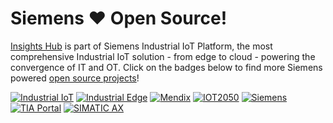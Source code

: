 # Siemens :heart: Open Source!

[Insights Hub](https://siemens.mindsphere.io) is part of Siemens Industrial IoT Platform, the most comprehensive Industrial IoT solution - from edge to cloud - powering the convergence of IT and OT. Click on the badges below to find more Siemens powered [open source projects](https://opensource.siemens.com)!

[![Industrial IoT](https://img.shields.io/badge/github-industrial%20iot-003751?logo=github)](https://github.com/mindsphere)
[![Industrial Edge](https://img.shields.io/badge/github-industrial%20edge-e39537?logo=github)](https://github.com/industrial-edge)
[![Mendix](https://img.shields.io/badge/github-mendix-0595db?logo=github)](https://github.com/mendix)
[![IOT2050](https://img.shields.io/badge/github-iot2050-green?logo=github)](https://github.com/SIMATICmeetsLinux)
[![Siemens](https://img.shields.io/badge/github-siemens-009999?logo=github)](https://github.com/siemens)
[![TIA Portal](https://img.shields.io/badge/github-tia%20portal-02D8A0?logo=github)](https://github.com/tia-portal-applications)
[![SIMATIC AX](https://img.shields.io/badge/github-simatic%20ax-009977?logo=github)](https://github.com/simatic-ax)
